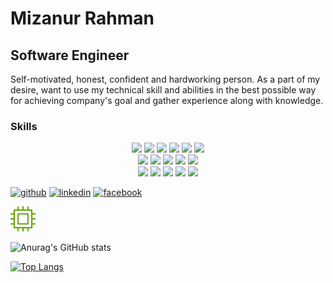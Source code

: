 # Mizanur Rahman
## Software Engineer
Self-motivated, honest, confident and hardworking person. As a part of my desire, want to use my technical skill and abilities in the best possible way for achieving company's goal and gather experience along with knowledge.

### Skills

<p  align="center">

<!-- Programming Language -->
 <img src="https://img.shields.io/badge/Java-ED8B00?style=for-the-badge&logo=java&logoColor=white" height="25">
 <img src="https://img.shields.io/badge/Kotlin-4E0F6A?style=for-the-badge&logo=kotlin&logoColor=white" height="25">
<img src="https://img.shields.io/badge/ANDROID-Studio-blue?style=for-the-badge&logo=android&logoColor=white" height="25">
<img src="https://img.shields.io/badge/Spring-154F0C?style=for-the-badge&logo=spring&logoColor=white" height="25">
 <img src="https://img.shields.io/badge/Angular-43853D?style=for-the-badge&logo=angular&logoColor=white" height="25">
<img src="https://img.shields.io/badge/JavaScript-F7DF1E?style=for-the-badge&logo=javascript&logoColor=black" height="25">

<br>
<img src="https://img.shields.io/badge/PostgreSQL-07405E?style=for-the-badge&logo=postgresql&logoColor=white" height="25">
<img src="https://img.shields.io/badge/MySQL-00000F?style=for-the-badge&logo=mysql&logoColor=white" height="25">
<img src="https://img.shields.io/badge/SQLite-07405E?style=for-the-badge&logo=sqlite&logoColor=orange" height="25">
<img src="https://img.shields.io/badge/RoomDB-2AA1E5?style=for-the-badge&logo=sqlite&logoColor=orange" height="25">
<img src="https://img.shields.io/badge/firebase-ffca28?style=for-the-badge&logo=firebase&logoColor=black" height="25">

<br>
  
<img src="https://img.shields.io/badge/Postman-FF6C37?style=for-the-badge&logo=Postman&logoColor=white" height="25">
<img src="https://img.shields.io/badge/Git-F05032?style=for-the-badge&logo=git&logoColor=white" height="25">
<img src="https://img.shields.io/badge/Intellij-black?style=for-the-badge&logo=intellij&logoColor=white" height="25">
<img src="https://img.shields.io/badge/Visual_Studio_Code-0078D4?style=for-the-badge&logo=visual%20studio%20code&logoColor=white" height="25">
<img src="https://img.shields.io/badge/Xampp-F37623?style=for-the-badge&logo=xampp&logoColor=white" height="25">
 
<br>


</p>

<!--- 🔭 I’m currently working as a Mobile App Developer at myZoo. 
- 🌱 I’m currently learning Flutter-->

<!--### Experiences-->


[<img src='https://cdn.jsdelivr.net/npm/simple-icons@3.0.1/icons/github.svg' alt='github' height='40'>](https://github.com/https://github.com/MizanurRemon)  [<img src='https://cdn.jsdelivr.net/npm/simple-icons@3.0.1/icons/linkedin.svg' alt='linkedin' height='40'>](https://www.linkedin.com/in/https://www.linkedin.com/in/mizanurremon//)  [<img src='https://cdn.jsdelivr.net/npm/simple-icons@3.0.1/icons/facebook.svg' alt='facebook' height='40'>](https://www.facebook.com/https://www.facebook.com/mrahman.remon/)  

<a href='https://docs.github.com/en/developers'><img src='https://raw.githubusercontent.com/acervenky/animated-github-badges/master/assets/devbadge.gif' width='40' height='40'></a> 

![Anurag's GitHub stats](https://github-readme-stats.vercel.app/api?username=MizanurRemon&show_icons=true&theme=radical)  

[![Top Langs](https://github-readme-stats.vercel.app/api/top-langs/?username=MizanurRemon&layout=compact)](https://github.com/anuraghazra/github-readme-stats)



